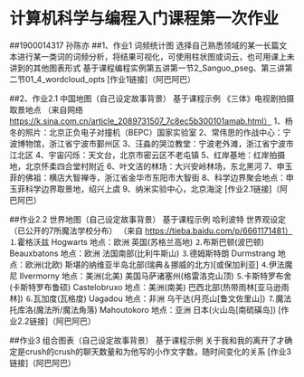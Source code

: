 # 计算机科学与编程入门课程第一次作业
##1900014317 孙陈亦
##1、作业1
词频统计图  选择自己熟悉领域的某一长篇文本进行某一类词的词频分析，将结果可视化，可使用柱状图或词云，也可用课上未讲到的其他图表形式
基于课程编程实例第五讲第一节2_Sanguo_pseg、第三讲第二节01_4_wordcloud_opts
[作业1链接]（阿巴阿巴）

##2、作业2.1 中国地图（自己设定故事背景）
基于课程示例
《三体》电视剧拍摄取景地点
（来自网络 https://k.sina.com.cn/article_2089731507_7c8ec5b300101amab.html）
1、杨冬的照片：北京正负电子对撞机（BEPC）国家实验室
2、常伟思的作战中心：宁波博物馆，浙江省宁波市鄞州区
3、汪淼的哭泣教堂：宁波老外滩，浙江省宁波市江北区
4、宇宙闪烁：天文台，北京市密云区不老屯镇
5、红岸基地：红岸拍摄地，北京怀柔四合堂村附近
6、叶文洁的林场：大兴安岭林场，东北黑河
7、申玉菲的佛祖：横店大智禅寺，浙江省金华市东阳市大智街
8、科学边界聚会地点：申玉菲科学边界取景地，绍兴上虞
9、纳米实验中心，北京海淀
[作业2.1链接]（阿巴阿巴）

##作业2.2 世界地图（自己设定故事背景）
基于课程示例
哈利波特 世界观设定（已公开的7所魔法学校分布）
（来自 https://tieba.baidu.com/p/6661171481）
⒈霍格沃兹 Hogwarts
地点：欧洲 英国(苏格兰高地)
⒉布斯巴顿(波巴顿) Beauxbatons
地点：欧洲 法国南部(比利牛斯山)
⒊德姆斯特朗 Durmstrang
地点：欧洲(北欧) 斯堪的纳维亚半岛北部(瑞典＆挪威的北方)[或保加利亚]
⒋伊法魔尼 Ilvermorny
地点：美洲(北美) 美国马萨诸塞州(格雷洛克山顶)
⒌卡斯特罗布舍(卡斯特罗布鲁硕) Castelobruxo
地点：美洲(南美) 巴西北部(热带雨林[亚马逊雨林])
⒍瓦加度(瓦格度) Uagadou
地点：非洲 乌干达(月亮山[鲁文佐里山])
⒎魔法托库洛(魔法所/魔法角落) Mahoutokoro
地点：亚洲 日本(火山岛[南硫磺岛])
[作业2.2链接]（阿巴阿巴）

##作业3 组合图表（自己设定故事背景）
基于课程示例
关于我和我的离开了才确定是crush的crush的聊天数量和为他写的小作文字数，随时间变化的关系
[作业3链接]（阿巴阿巴）
